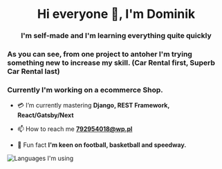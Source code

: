 <h1 align="center">Hi everyone 👋, I'm Dominik</h1>
<h3 align="center">I'm self-made and I'm learning everything quite quickly</h3>

<h3>As you can see, from one project to antoher I'm trying something new to increase my skill. (Car Rental first, Superb Car Rental last)</h3>
<h3>Currently I'm working on a ecommerce Shop.</h3>

- 💳 I’m currently mastering **Django, REST Framework, React/Gatsby/Next**

- 📫 How to reach me **792954018@wp.pl**

- 🏈 Fun fact **I'm keen on football, basketball and speedway.**

![Languages I'm using](https://github-readme-stats.vercel.app/api/top-langs/?username=PiochU19&layout=compact)
